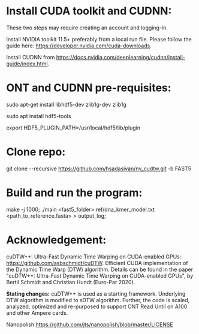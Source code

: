 # Install CUDA toolkit and CUDNN:
These two steps may require creating an account and logging-in.


Install NVIDIA toolkit 11.5+ preferably from a local run file. Please follow the guide here: https://developer.nvidia.com/cuda-downloads.


Install CUDNN from https://docs.nvidia.com/deeplearning/cudnn/install-guide/index.html.

# ONT and CUDNN pre-requisites:

sudo apt-get install libhdf5-dev zlib1g-dev zlib1g

sudo apt install hdf5-tools

export HDF5_PLUGIN_PATH=/usr/local/hdf5/lib/plugin


# Clone repo:
git clone --recursive https://github.com/hsadasivan/nv_cudtw.git -b FAST5

# Build and run the program:

make -j 1000;
./main <fast5_folder>  ref/dna_kmer_model.txt <path_to_reference.fasta> > output_log;

# Acknowledgement:
cuDTW++: Ultra-Fast Dynamic Time Warping on CUDA-enabled GPUs: https://github.com/asbschmidt/cuDTW.
Efficient CUDA implementation of the Dynamic Time Warp (DTW) algorithm. Details can be found in the paper "cuDTW++: Ultra-Fast Dynamic Time Warping on CUDA-enabled GPUs", by Bertil Schmidt and Christian Hundt (Euro-Par 2020).

**Stating changes:** cuDTW++ is used as a starting framework. Underlying DTW algorithm is modified to sDTW algorithm. Further, the code is scaled, analyzed, optimized and re-purposed to support ONT Read Until on A100 and other Ampere cards.

Nanopolish:https://github.com/jts/nanopolish/blob/master/LICENSE

